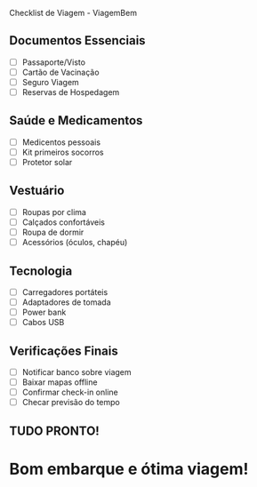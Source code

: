Checklist de Viagem - ViagemBem

## Documentos Essenciais
- [ ] Passaporte/Visto
- [ ] Cartão de Vacinação
- [ ] Seguro Viagem
- [ ] Reservas de Hospedagem

## Saúde e Medicamentos
- [ ] Medicentos pessoais
- [ ] Kit primeiros socorros 
- [ ] Protetor solar

## Vestuário
- [ ] Roupas por clima
- [ ] Calçados confortáveis
- [ ] Roupa de dormir
- [ ] Acessórios (óculos, chapéu)

## Tecnologia
- [ ] Carregadores portáteis
- [ ] Adaptadores de tomada
- [ ] Power bank
- [ ] Cabos USB

## Verificações Finais
- [ ] Notificar banco sobre viagem
- [ ] Baixar mapas offline
- [ ] Confirmar check-in online
- [ ] Checar previsão do tempo

## TUDO PRONTO!
# Bom embarque e ótima viagem!
